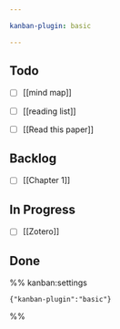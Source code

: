 ```yaml
---

kanban-plugin: basic

---
```


## Todo

- [ ] [[mind map]]
- [ ] [[reading list]]
- [ ] [[Read this paper]]


## Backlog

- [ ] [[Chapter 1]]


## In Progress

- [ ] [[Zotero]]


## Done





%% kanban:settings
```
{"kanban-plugin":"basic"}
```
%%